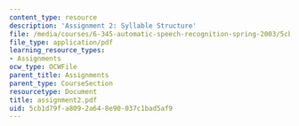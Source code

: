 ```yaml
---
content_type: resource
description: 'Assignment 2: Syllable Structure'
file: /media/courses/6-345-automatic-speech-recognition-spring-2003/5cb1d79fa8092a648e90037c1bad5af9_assignment2.pdf
file_type: application/pdf
learning_resource_types:
- Assignments
ocw_type: OCWFile
parent_title: Assignments
parent_type: CourseSection
resourcetype: Document
title: assignment2.pdf
uid: 5cb1d79f-a809-2a64-8e90-037c1bad5af9
---
```

